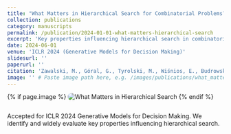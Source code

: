 ```yaml
---
title: "What Matters in Hierarchical Search for Combinatorial Problems?"
collection: publications
category: manuscripts
permalink: /publication/2024-01-01-what-matters-hierarchical-search
excerpt: 'Key properties influencing hierarchical search in combinatorial reasoning.'
date: 2024-06-01
venue: 'ICLR 2024 (Generative Models for Decision Making)'
slidesurl: ''
paperurl: ''
citation: 'Zawalski, M., Góral, G., Tyrolski, M., Wiśnios, E., Budrowski, F., Kuciński, Ł., and Miłoś, P., 2024. "What Matters in Hierarchical Search for Combinatorial Reasoning Problems?" arXiv preprint arXiv:2406.03361.'
image: '' # Paste image path here, e.g. /images/publications/what_matters.png
---
```


{% if page.image %}
<img src="{{ page.image }}" alt="What Matters in Hierarchical Search" style="max-width: 420px; border-radius: 8px; margin-bottom: 1em;" />
{% endif %}

Accepted for ICLR 2024 Generative Models for Decision Making. We identify and widely evaluate key properties influencing hierarchical search.

<!-- Add more details or links as available. -->
